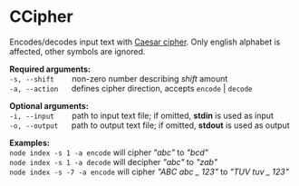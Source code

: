 # CCipher

Encodes/decodes input text with [Caesar cipher](https://en.wikipedia.org/wiki/Caesar_cipher). Only english alphabet is affected, other symbols are ignored.

__Required arguments:__  
```-s, --shift```&nbsp;&nbsp;&nbsp;&nbsp;&nbsp;&nbsp;&nbsp;&nbsp;non-zero number describing _shift_ amount  
```-a, --action```&nbsp;&nbsp;&nbsp;&nbsp;&nbsp;&nbsp;defines cipher direction, accepts ```encode``` | ```decode```

__Optional arguments:__  
```-i, --input```&nbsp;&nbsp;&nbsp;&nbsp;&nbsp;&nbsp;&nbsp;&nbsp;path to input text file; if omitted, __stdin__ is used as input  
```-o, --output```&nbsp;&nbsp;&nbsp;&nbsp;&nbsp;&nbsp;path to output text file; if omitted, __stdout__ is used as output

__Examples:__  
```node index -s 1 -a encode``` will cipher _"abc"_ to _"bcd"_  
```node index -s 1 -a decode``` will decipher _"abc"_ to _"zab"_  
```node index -s -7 -a encode``` will cipher _"ABC abc _ 123"_ to _"TUV tuv _ 123"_